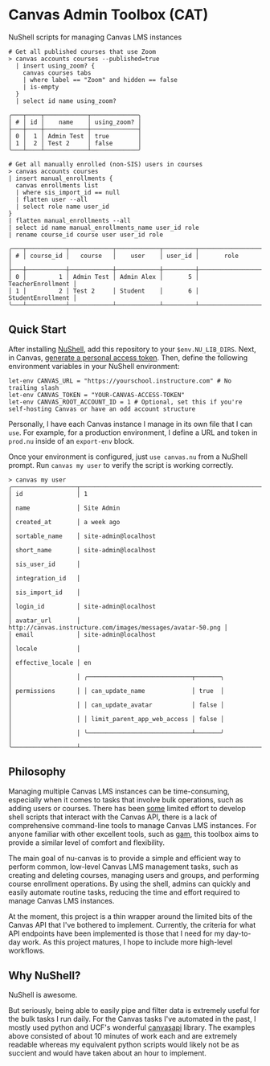 # Canvas Admin Toolbox (CAT)
NuShell scripts for managing Canvas LMS instances

```shell
# Get all published courses that use Zoom
> canvas accounts courses --published=true
  | insert using_zoom? {
    canvas courses tabs
    | where label == "Zoom" and hidden == false
    | is-empty
  }
  | select id name using_zoom?

╭───┬────┬────────────┬─────────────╮
│ # │ id │    name    │ using_zoom? │
├───┼────┼────────────┼─────────────┤
│ 0 │  1 │ Admin Test │ true        │
│ 1 │  2 │ Test 2     │ false       │
╰───┴────┴────────────┴─────────────╯

# Get all manually enrolled (non-SIS) users in courses
> canvas accounts courses
| insert manual_enrollments {
  canvas enrollments list
  | where sis_import_id == null
  | flatten user --all
  | select role name user_id
}
| flatten manual_enrollments --all
| select id name manual_enrollments_name user_id role
| rename course_id course user user_id role

╭───┬───────────┬────────────┬────────────┬─────────┬───────────────────╮
│ # │ course_id │   course   │    user    │ user_id │       role        │
├───┼───────────┼────────────┼────────────┼─────────┼───────────────────┤
│ 0 │         1 │ Admin Test │ Admin Alex │       5 │ TeacherEnrollment │
│ 1 │         2 │ Test 2     │ Student    │       6 │ StudentEnrollment │
╰───┴───────────┴────────────┴────────────┴─────────┴───────────────────╯
```

## Quick Start
After installing [NuShell](https://www.nushell.sh/), add this repository to your `$env.NU_LIB_DIRS`. Next, in Canvas,
[generate a personal access token](https://community.canvaslms.com/t5/Admin-Guide/How-do-I-manage-API-access-tokens-as-an-admin/ta-p/89).
Then, define the following environment variables in your NuShell environment:

```shell
let-env CANVAS_URL = "https://yourschool.instructure.com" # No trailing slash
let-env CANVAS_TOKEN = "YOUR-CANVAS-ACCESS-TOKEN"
let-env CANVAS_ROOT_ACCOUNT_ID = 1 # Optional, set this if you're self-hosting Canvas or have an odd account structure
```

Personally, I have each Canvas instance I manage in its own file that I can `use`. For example, for a production
environment, I define a URL and token in `prod.nu` inside of an `export-env` block.

Once your environment is configured, just `use canvas.nu` from a NuShell prompt. Run `canvas my user` to verify
the script is working correctly.

```shell
> canvas my user
╭──────────────────┬─────────────────────────────────────────────────────────────╮
│ id               │ 1                                                           │
│ name             │ Site Admin                                                  │
│ created_at       │ a week ago                                                  │
│ sortable_name    │ site-admin@localhost                                        │
│ short_name       │ site-admin@localhost                                        │
│ sis_user_id      │                                                             │
│ integration_id   │                                                             │
│ sis_import_id    │                                                             │
│ login_id         │ site-admin@localhost                                        │
│ avatar_url       │ http://canvas.instructure.com/images/messages/avatar-50.png │
│ email            │ site-admin@localhost                                        │
│ locale           │                                                             │
│ effective_locale │ en                                                          │
│                  │ ╭─────────────────────────────┬───────╮                     │
│ permissions      │ │ can_update_name             │ true  │                     │
│                  │ │ can_update_avatar           │ false │                     │
│                  │ │ limit_parent_app_web_access │ false │                     │
│                  │ ╰─────────────────────────────┴───────╯                     │
╰──────────────────┴─────────────────────────────────────────────────────────────╯
```

## Philosophy
Managing multiple Canvas LMS instances can be time-consuming, especially when it comes to tasks that involve
bulk operations, such as adding users or courses. There has been
[some](https://community.canvaslms.com/t5/Canvas-Developers-Group/CANBASH-Canvas-BASH-Scripting/ba-p/268228) limited
effort to develop shell scripts that interact with the Canvas API, there is a lack of comprehensive command-line tools
to manage Canvas LMS instances. For anyone familiar with other excellent tools, such as
[gam](https://github.com/GAM-team/GAM), this toolbox aims to provide a similar level of comfort and flexibility.

The main goal of nu-canvas is to provide a simple and efficient way to perform common, low-level Canvas LMS management
tasks, such as creating and deleting courses, managing users and groups, and performing course enrollment operations. By
using the shell, admins can quickly and easily automate routine tasks, reducing the time and effort required to manage
Canvas LMS instances.

At the moment, this project is a thin wrapper around the limited bits of the Canvas API that I've bothered to implement.
Currently, the criteria for what API endpoints have been implemented is those that I need for my day-to-day work. As
this project matures, I hope to include more high-level workflows.

## Why NuShell?
NuShell is awesome.

But seriously, being able to easily pipe and filter data is extremely useful for the bulk tasks I run daily. For the
Canvas tasks I've automated in the past, I mostly used python and UCF's wonderful
[canvasapi](https://github.com/ucfopen/canvasapi) library. The examples above consisted of about 10 minutes of work
each and  are extremely readable whereas my equivalent python scripts would likely not be as succient and would have
taken about an hour to implement.
